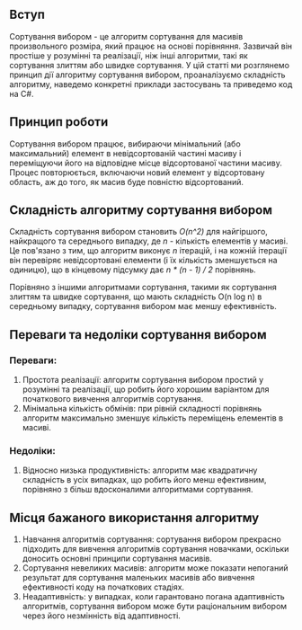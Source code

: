 ## Вступ

Сортування вибором - це алгоритм сортування для масивів произвольного розміра, який працює на основі порівняння. Зазвичай він простіше у розумінні та реалізації, ніж інші алгоритми, такі як сортування злиттям або швидке сортування. У цій статті ми розглянемо принцип дії алгоритму сортування вибором, проаналізуємо складність алгоритму, наведемо конкретні приклади застосувань та приведемо код на C#.
## Принцип роботи

Сортування вибором працює, вибираючи мінімальний (або максимальний) елемент в невідсортованій частині масиву і переміщуючи його на відповідне місце відсортованої частини масиву. Процес повторюється, включаючи новий елемент у відсортовану область, аж до того, як масив буде повністю відсортований.
## Складність алгоритму сортування вибором

Складність сортування вибором становить _O(n^2)_ для найгіршого, найкращого та середнього випадку, де _n_ - кількість елементів у масиві. Це пов'язано з тим, що алгоритм виконує _n_ ітерацій, і на кожній ітерації він перевіряє невідсортовані елементи (і їх кількість зменшується на одиницю), що в кінцевому підсумку дає _n * (n - 1) / 2_ порівнянь.

Порівняно з іншими алгоритмами сортування, такими як сортування злиттям та швидке сортування, що мають складність O(n log n) в середньому випадку, сортування вибором має меншу ефективність.

## Переваги та недоліки сортування вибором
### Переваги:

1. Простота реалізації: алгоритм сортування вибором простий у розумінні та реалізації, що робить його хорошим варіантом для початкового вивчення алгоритмів сортування.
2. Мінімальна кількість обмінів: при рівній складності порівнянь алгоритм максимально зменшує кількість переміщень елементів в масиві.
### Недоліки:

1. Відносно низька продуктивність: алгоритм має квадратичну складність в усіх випадках, що робить його менш ефективним, порівняно з більш вдосконалими алгоритмами сортування.

## Місця бажаного використання алгоритму

1. Навчання алгоритмів сортування: сортування вибором прекрасно підходить для вивчення алгоритмів сортування новачками, оскільки доносить основні принципи сортування масивів.
2. Сортування невеликих масивів: алгоритм може показати непоганий результат для сортування маленьких масивів або вивчення ефективності коду на початкових стадіях.
3. Неадаптивність: у випадках, коли гарантовано погана адаптивність алгоритмів, сортування вибором може бути раціональним вибором через його незмінність від адаптивності.